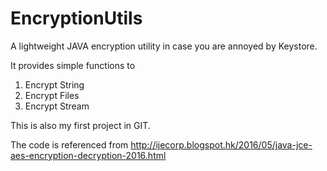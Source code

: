 # EncryptionUtils
A lightweight JAVA encryption utility in case you are annoyed by Keystore.

It provides simple functions to 
1. Encrypt String
2. Encrypt Files
3. Encrypt Stream

This is also my first project in GIT.

The code is referenced from
http://ijecorp.blogspot.hk/2016/05/java-jce-aes-encryption-decryption-2016.html
